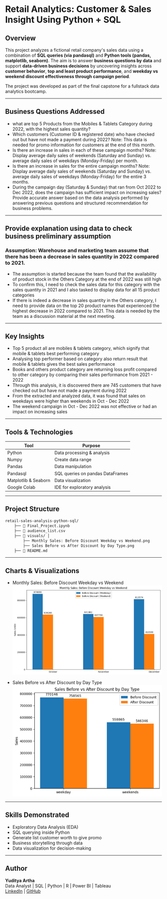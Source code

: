 # Retail Analytics: Customer & Sales Insight Using Python + SQL

## Overview

This project analyzes a fictional retail company's sales data using a combination of **SQL queries (via pandasql)** and **Python tools (pandas, matplotlib, seaborn)**. The aim is to answer **business questions by data** and support **data-driven business decisions** by uncovering insights across **customer behavior**, **top and least product performance**, and **weekday vs weekend discount effectiveness through campaign period**.

The project was developed as part of the final capstone for a fullstack data analytics bootcamp.

---

## Business Questions Addressed

- what are top 5 Products from the Mobiles & Tablets Category during 2022, with the highest sales quantity?
- Which customers (Customer ID & registered date) who have checked out but have not made a payment during 2022?
  Note: This data is needed for promo information for customers at the end of this month.
- Is there an increase in sales in each of these campaign months?
  Note: Display average daily sales of weekends (Saturday and Sunday) vs. average daily sales of weekdays (Monday-Friday) per month. 
- Is there an increase in sales for the entire campaign months?
  Note: Display average daily sales of weekends (Saturday and Sunday) vs. average daily sales of weekdays (Monday-Friday) for the entire 3 months.
- During the campaign day (Saturday & Sunday) that ran from Oct 2022 to Dec 2022, does the campaign has sufficient impact on increasing sales?
  Provide accurate answer based on the data analysis performed by answering previous questions and structured recommendation for business problems.

---
## Provide explanation using data to check business preliminary assumption
### Assumption: Warehouse and marketing team assume that there has been a decrease in sales quantity in 2022 compared to 2021. 
- The assumption is started because the team found that the availability of product stock in the Others Category at the end of 2022 was still high
- To confirm this, I need to check the sales data for this category with the sales quantity in 2021 and I also tasked to display data for all 15 product categories
- If there is indeed a decrease in sales quantity in the Others category, I need to provide data on the top 20 product names that experienced the highest decrease in 2022 compared to 2021. This data is needed by the team as a discussion material at the next meeting.

---

## Key Insights

- Top 5 product all are mobiles & tablets category, which signify that mobile & tablets best performing category
- Analysing top performer based on category also return result that mobile & tablets gives the best sales performance
- Books and others product category are returning loss profit compared to other category by comparing their sales performance from 2021 - 2022
- Through this analysis, it is discovered there are 745 customers that have checked out but have not made a payment during 2022
- From the extracted and analyzed data, it was found that sales on weekdays were higher than weekends in Oct - Dec 2022
- The weekend campaign in Oct - Dec 2022 was not effective or had an impact on increasing sales

---

## Tools & Technologies

| Tool         | Purpose                      |
|--------------|------------------------------|
| Python       | Data processing & analysis   |
| Numpy        | Create data range            |
| Pandas       | Data manipulation            |
| Pandasql     | SQL queries on pandas DataFrames |
| Matplotlib & Seaborn | Data visualization |
| Google Colab | IDE for exploratory analysis |

---

## Project Structure

```
retail-sales-analysis-python-sql/  
    ├── 📄 Final_Project.ipynb
    ├── 📄 audience_list.csv
    ├── 📁 visuals/ │
        ├── Monthly Sales: Before Discount Weekday vs Weekend.png
        ├── Sales Before vs After Discount by Day Type.png
    ├── 📄 README.md
```

---

## Charts & Visualizations

- Monthly Sales: Before Discount Weekday vs Weekend
  ![main](visuals/Before-Discount-Weekday-vs-Weekend.png)
  
- Sales Before vs After Discount by Day Type   
  ![main](visuals/Before-vs-After-Discount-by-Day-Type.png)

---

## Skills Demonstrated

- Exploratory Data Analysis (EDA)
- SQL querying inside Python
- Generate list customer worth to give promo 
- Business storytelling through data
- Data visualization for decision-making

---

## Author

**Yuditya Artha**  
Data Analyst | SQL | Python | R | Power BI | Tableau  
[LinkedIn](https://www.linkedin.com/in/yuditya-artha) | [GitHub](https://github.com/yudityaartha)

